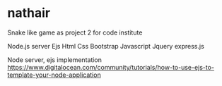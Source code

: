 # nathair
Snake like game as project 2 for code institute


Node.js server
Ejs
Html
Css
Bootstrap
Javascript
Jquery
express.js


Node server, ejs implementation https://www.digitalocean.com/community/tutorials/how-to-use-ejs-to-template-your-node-application
